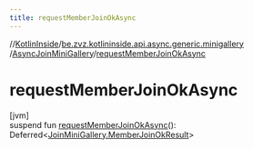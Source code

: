 ```yaml
---
title: requestMemberJoinOkAsync
---
```

//[KotlinInside](../../../index.html)/[be.zvz.kotlininside.api.async.generic.minigallery](../index.html)
/[AsyncJoinMiniGallery](index.html)/[requestMemberJoinOkAsync](request-member-join-ok-async.html)

# requestMemberJoinOkAsync

[jvm]\
suspend fun [requestMemberJoinOkAsync](request-member-join-ok-async.html)():
Deferred<[JoinMiniGallery.MemberJoinOkResult](../../be.zvz.kotlininside.api.generic.minigallery/-join-mini-gallery/-member-join-ok-result/index.html)>




